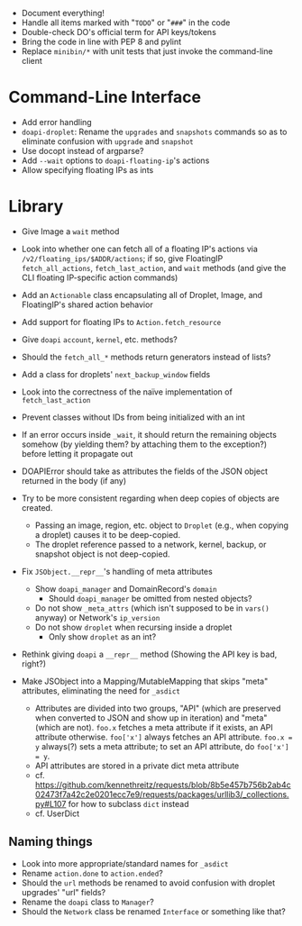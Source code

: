 - Document everything!
- Handle all items marked with "`TODO`" or "`###`" in the code
- Double-check DO's official term for API keys/tokens
- Bring the code in line with PEP 8 and pylint
- Replace `minibin/*` with unit tests that just invoke the command-line client

# Command-Line Interface

- Add error handling
- `doapi-droplet`: Rename the `upgrades` and `snapshots` commands so as to
  eliminate confusion with `upgrade` and `snapshot`
- Use docopt instead of argparse?
- Add `--wait` options to `doapi-floating-ip`'s actions
- Allow specifying floating IPs as ints

# Library

- Give Image a `wait` method
- Look into whether one can fetch all of a floating IP's actions via
  `/v2/floating_ips/$ADDR/actions`; if so, give FloatingIP `fetch_all_actions`,
  `fetch_last_action`, and `wait` methods (and give the CLI floating
  IP-specific action commands)
- Add an `Actionable` class encapsulating all of Droplet, Image, and
  FloatingIP's shared action behavior
- Add support for floating IPs to `Action.fetch_resource`
- Give `doapi` `account`, `kernel`, etc. methods?
- Should the `fetch_all_*` methods return generators instead of lists?
- Add a class for droplets' `next_backup_window` fields
- Look into the correctness of the naïve implementation of `fetch_last_action`
- Prevent classes without IDs from being initialized with an int
- If an error occurs inside `_wait`, it should return the remaining objects
  somehow (by yielding them? by attaching them to the exception?) before
  letting it propagate out
- DOAPIError should take as attributes the fields of the JSON object returned
  in the body (if any)

- Try to be more consistent regarding when deep copies of objects are created.
    - Passing an image, region, etc. object to `Droplet` (e.g., when copying a
      droplet) causes it to be deep-copied.
    - The droplet reference passed to a network, kernel, backup, or snapshot
      object is not deep-copied.

- Fix `JSObject.__repr__`'s handling of meta attributes
    - Show `doapi_manager` and DomainRecord's `domain`
        - Should `doapi_manager` be omitted from nested objects?
    - Do not show `_meta_attrs` (which isn't supposed to be in `vars()` anyway)
      or Network's `ip_version`
    - Do not show `droplet` when recursing inside a droplet
        - Only show `droplet` as an int?
- Rethink giving `doapi` a `__repr__` method (Showing the API key is bad,
  right?)

- Make JSObject into a Mapping/MutableMapping that skips "meta" attributes,
  eliminating the need for `_asdict`
    - Attributes are divided into two groups, "API" (which are preserved when
      converted to JSON and show up in iteration) and "meta" (which are not).
      `foo.x` fetches a meta attribute if it exists, an API attribute
      otherwise.  `foo['x']` always fetches an API attribute.  `foo.x = y`
      always(?) sets a meta attribute; to set an API attribute, do `foo['x'] =
      y`.
    - API attributes are stored in a private dict meta attribute
    - cf. <https://github.com/kennethreitz/requests/blob/8b5e457b756b2ab4c02473f7a42c2e0201ecc7e9/requests/packages/urllib3/_collections.py#L107> for how to subclass `dict` instead
    - cf. UserDict

## Naming things

- Look into more appropriate/standard names for `_asdict`
- Rename `action.done` to `action.ended`?
- Should the `url` methods be renamed to avoid confusion with droplet upgrades'
  "url" fields?
- Rename the `doapi` class to `Manager`?
- Should the `Network` class be renamed `Interface` or something like that?
